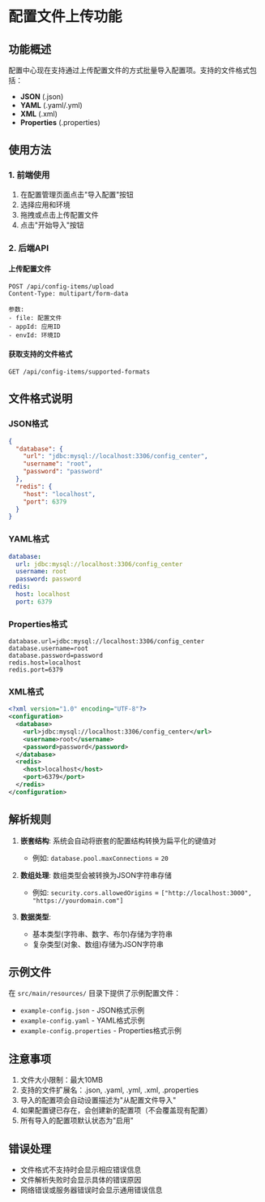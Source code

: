 # 配置文件上传功能

## 功能概述

配置中心现在支持通过上传配置文件的方式批量导入配置项。支持的文件格式包括：

- **JSON** (.json)
- **YAML** (.yaml/.yml) 
- **XML** (.xml)
- **Properties** (.properties)

## 使用方法

### 1. 前端使用

1. 在配置管理页面点击"导入配置"按钮
2. 选择应用和环境
3. 拖拽或点击上传配置文件
4. 点击"开始导入"按钮

### 2. 后端API

#### 上传配置文件
```
POST /api/config-items/upload
Content-Type: multipart/form-data

参数:
- file: 配置文件
- appId: 应用ID
- envId: 环境ID
```

#### 获取支持的文件格式
```
GET /api/config-items/supported-formats
```

## 文件格式说明

### JSON格式
```json
{
  "database": {
    "url": "jdbc:mysql://localhost:3306/config_center",
    "username": "root",
    "password": "password"
  },
  "redis": {
    "host": "localhost",
    "port": 6379
  }
}
```

### YAML格式
```yaml
database:
  url: jdbc:mysql://localhost:3306/config_center
  username: root
  password: password
redis:
  host: localhost
  port: 6379
```

### Properties格式
```properties
database.url=jdbc:mysql://localhost:3306/config_center
database.username=root
database.password=password
redis.host=localhost
redis.port=6379
```

### XML格式
```xml
<?xml version="1.0" encoding="UTF-8"?>
<configuration>
  <database>
    <url>jdbc:mysql://localhost:3306/config_center</url>
    <username>root</username>
    <password>password</password>
  </database>
  <redis>
    <host>localhost</host>
    <port>6379</port>
  </redis>
</configuration>
```

## 解析规则

1. **嵌套结构**: 系统会自动将嵌套的配置结构转换为扁平化的键值对
   - 例如: `database.pool.maxConnections` = `20`

2. **数组处理**: 数组类型会被转换为JSON字符串存储
   - 例如: `security.cors.allowedOrigins` = `["http://localhost:3000", "https://yourdomain.com"]`

3. **数据类型**: 
   - 基本类型(字符串、数字、布尔)存储为字符串
   - 复杂类型(对象、数组)存储为JSON字符串

## 示例文件

在 `src/main/resources/` 目录下提供了示例配置文件：

- `example-config.json` - JSON格式示例
- `example-config.yaml` - YAML格式示例  
- `example-config.properties` - Properties格式示例

## 注意事项

1. 文件大小限制：最大10MB
2. 支持的文件扩展名：.json, .yaml, .yml, .xml, .properties
3. 导入的配置项会自动设置描述为"从配置文件导入"
4. 如果配置键已存在，会创建新的配置项（不会覆盖现有配置）
5. 所有导入的配置项默认状态为"启用"

## 错误处理

- 文件格式不支持时会显示相应错误信息
- 文件解析失败时会显示具体的错误原因
- 网络错误或服务器错误时会显示通用错误信息 